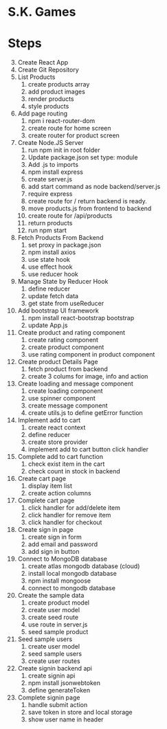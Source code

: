# S.K. Games

# Steps

3. Create React App
4. Create Git Repository
5. List Products
   1. create products array
   2. add product images
   3. render products
   4. style products
6. Add page routing
   1. npm i react-router-dom
   2. create route for home screen
   3. create router for product screen
7. Create Node.JS Server
   1. run npm init in root folder
   2. Update package.json set type: module
   3. Add .js to imports
   4. npm install express
   5. create server.js
   6. add start command as node backend/server.js
   7. require express
   8. create route for / return backend is ready.
   9. move products.js from frontend to backend
   10. create route for /api/products
   11. return products
   12. run npm start
8. Fetch Products From Backend
   1. set proxy in package.json
   2. npm install axios
   3. use state hook
   4. use effect hook
   5. use reducer hook
9. Manage State by Reducer Hook
   1. define reducer
   2. update fetch data
   3. get state from useReducer
10. Add bootstrap UI framework
    1. npm install react-bootstrap bootstrap
    2. update App.js
11. Create product and rating component
    1. create rating component
    2. create product component
    3. use rating component in product component
12. Create product Details Page
    1. fetch product from backend
    2. create 3 colums for image, info and action
13. Create loading and message component
    1. create loading component
    2. use spinner component
    3. create message component
    4. create utils.js to define getError function
14. Implement add to cart
    1. create react context
    2. define reducer
    3. create store provider
    4. implement add to cart button click handler
15. Complete add to cart function
    1. check exist item in the cart
    2. check count in stock in backend
16. Create cart page
    1. display item list
    2. create action columns
17. Complete cart page
    1. click handler for add/delete item
    2. click handler for remove item
    3. click handler for checkout
18. Create sign in page
    1. create sign in form
    2. add email and password
    3. add sign in button
19. Connect to MongoDB database
    1. create atlas mongodb database (cloud)
    2. install local mongodb database
    3. npm install mongoose
    4. connect to mongodb database
20. Create the sample data
    1. create product model
    2. create user model
    3. create seed route
    4. use route in server.js
    5. seed sample product
21. Seed sample users
    1. create user model
    2. seed sample users
    3. create user routes
22. Create signin backend api
    1. create signin api
    2. npm install jsonwebtoken
    3. define generateToken
23. Complete signin page
    1. handle submit action
    2. save token in store and local storage
    3. show user name in header
